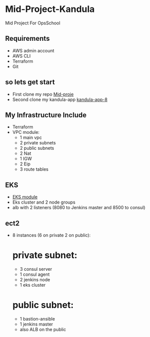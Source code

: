 # Mid-Project-Kandula
Mid Project For OpsSchool

## Requirements 
* AWS admin account
* AWS CLI
* Terraform
* Git

## so lets get start
* First clone my repo [Mid-proje](https://github.com/ize1020/Mid-Project-Kandula.git)
* Second clone my kandula-app [kandula-app-8](https://github.com/ize1020/kandula-app-8.git)

## My Infrastructure Include
* Terraform
*   VPC module:
    *  1 main vpc 
    *  2 private subnets
    *  2 public subnets
    *  2 Nat
    *  1 IGW
    *  2 Eip
    *  3 route tables
## EKS
* [EKS module](https://registry.terraform.io/modules/terraform-aws-modules/eks/aws/latest)
* Eks cluster and 2 node groups 
* alb with 2 listeners (8080 to Jenkins master and 8500 to consul)

## ect2
* 8 instances (6 on private 2 on public):
  # private subnet:
    * 3 consul server
    * 1 consul agent
    * 2 jenkins node
    * 1 eks cluster
  # public subnet:
    * 1 bastion-ansible
    * 1 jenkins master
    * also ALB on the public
